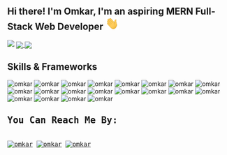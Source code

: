 <h2> Hi there! I'm Omkar, I'm an aspiring MERN Full-Stack Web Developer <img src="https://raw.githubusercontent.com/ABSphreak/ABSphreak/master/gifs/Hi.gif" height="30px"> </h2>

<img src="https://camo.githubusercontent.com/5ddf73ad3a205111cf8c686f687fc216c2946a75005718c8da5b837ad9de78c9/68747470733a2f2f7468756d62732e6766796361742e636f6d2f4576696c4e657874446576696c666973682d736d616c6c2e676966" width="780" />

<a href="https://github.com/MartinHeinz/MartinHeinz">
  <img align="center" src="https://github-readme-stats.vercel.app/api/top-langs/?username=omjoshi29&theme=outrun"  height="190px" />
</a>
<a href="https://github.com/MartinHeinz/MartinHeinz">
  <img align="center" src="https://github-readme-stats.vercel.app/api?username=omjoshi29&count_private=true&theme=outrun&show_icons=true"  height="190px" />
</a>

<div>
<h2 align="left">Skills & Frameworks</h2>
  <p align="left">
  <img src="https://img.shields.io/badge/HTML5-E34F26?style=for-the-badge&logo=html5&logoColor=white" alt="omkar"/>
    <img src="https://img.shields.io/badge/CSS3-1572B6?style=for-the-badge&logo=css3&logoColor=white" alt="omkar"/>
    <img src="https://img.shields.io/badge/JavaScript-323330?style=for-the-badge&logo=javascript&logoColor=F7DF1E" alt="omkar"/>
    <img src="https://img.shields.io/badge/TypeScript-007ACC?style=for-the-badge&logo=typescript&logoColor=white" alt="omkar"/>
    <img src="https://img.shields.io/badge/React-20232A?style=for-the-badge&logo=react&logoColor=61DAFB" alt="omkar"/>
    <img src="https://img.shields.io/badge/Redux-593D88?style=for-the-badge&logo=redux&logoColor=white" alt="omkar"/>
    <img src="https://img.shields.io/badge/MongoDB-4EA94B?style=for-the-badge&logo=mongodb&logoColor=white" alt="omkar"/>
    <img src="https://img.shields.io/badge/Express.js-000000?style=for-the-badge&logo=express&logoColor=white" alt="omkar"/>
    <img src="https://img.shields.io/badge/Node.js-339933?style=for-the-badge&logo=nodedotjs&logoColor=white" alt="omkar"/>
    <img src="https://img.shields.io/badge/Bootstrap-563D7C?style=for-the-badge&logo=bootstrap&logoColor=white" alt="omkar"/>
    <img src="https://img.shields.io/badge/Material%20UI-007FFF?style=for-the-badge&logo=mui&logoColor=white" alt="omkar"/>
    <img src="https://img.shields.io/badge/Tailwind_CSS-38B2AC?style=for-the-badge&logo=tailwind-css&logoColor=white" alt="omkar"/>
    <img src="https://img.shields.io/badge/Chakra--UI-319795?style=for-the-badge&logo=chakra-ui&logoColor=white" alt="omkar"/>
    <img src="https://img.shields.io/badge/Jest-C21325?style=for-the-badge&logo=jest&logoColor=white" alt="omkar"/>
    <img src="https://img.shields.io/badge/Cypress-17202C?style=for-the-badge&logo=cypress&logoColor=white" alt="omkar"/>
    <img src="https://img.shields.io/badge/GitHub-100000?style=for-the-badge&logo=github&logoColor=white" alt="omkar"/>
    <img src="https://img.shields.io/badge/Ubuntu-E95420?style=for-the-badge&logo=ubuntu&logoColor=white" alt="omkar"/>
    <img src="https://img.shields.io/badge/npm-CB3837?style=for-the-badge&logo=npm&logoColor=white" alt="omkar"/>
    <img src="https://img.shields.io/badge/Netlify-00C7B7?style=for-the-badge&logo=netlify&logoColor=white" alt="omkar"/>
    <img src="https://img.shields.io/badge/Heroku-430098?style=for-the-badge&logo=heroku&logoColor=white" alt="omkar"/>
  </p>
</div>

<div>
  <samp>
    <h2 align="left">You Can Reach Me By:</h2>
    <p align="left">
      <br/>
      <a href="https://www.linkedin.com/in/omkar-joshi-969865168/" target="blank"><img align="center"
         src="https://img.shields.io/badge/linkedin-%231DA1F2.svg?style=for-the-badge&logo=linkedin&logoColor=white"
         alt="omkar" height="30"/></a>
      <a href="https://omjoshi2908@gmail.com" target="blank"><img align="center"
         src="https://img.shields.io/badge/gmail-EA4335.svg?style=for-the-badge&logo=gmail&logoColor=white"
         alt="omkar" height="30"/></a>
      <a href="https://omjoshi.netlify.app" target="blank"><img align="center"
         src="https://img.shields.io/badge/-omjoshi.com-3423A6?style=flat&logo=Google-Chrome&logoColor=white"
         alt="omkar" height="30"/></a>
    </p>
  </samp>
</div>
